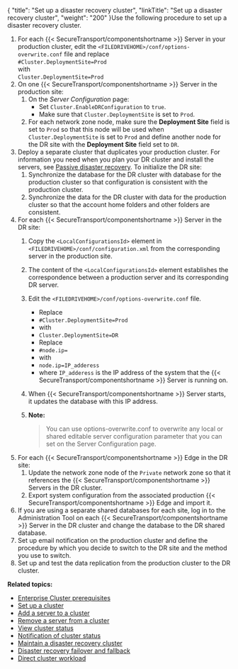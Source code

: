 {
    "title": "Set up a disaster recovery cluster",
    "linkTitle": "Set up a disaster recovery cluster",
    "weight": "200"
}Use the following procedure to set up a disaster recovery cluster.

1.  For each {{< SecureTransport/componentshortname >}} Server in your production cluster, edit the `<FILEDRIVEHOME>/conf/options-overwrite.conf` file and replace  
    `#Cluster.DeploymentSite=Prod`  
    with  
    `Cluster.DeploymentSite=Prod`
2.  On one {{< SecureTransport/componentshortname >}} Server in the production site:
    1.  On the *Server Configuration* page:
        -   Set `Cluster.EnableDRConfiguration` to `true`.
        -   Make sure that `Cluster.DeploymentSite` is set to `Prod`.
    2.  For each network zone node, make sure the **Deployment Site** field is set to `Prod` so that this node will be used when `Cluster.DeploymentSite` is set to `Prod` and define another node for the DR site with the **Deployment Site** field set to `DR`.
3.  Deploy a separate cluster that duplicates your production cluster. For information you need when you plan your DR cluster and install the servers, see <a href="../../c_st_largeenterpriseclustermodel/c_st_passive_disaster_recovery" class="MCXref xref">Passive disaster recovery</a>. To initialize the DR site:
    1.  Synchronize the database for the DR cluster with database for the production cluster so that configuration is consistent with the production cluster.
    2.  Synchronize the data for the DR cluster with data for the production cluster so that the account home folders and other folders are consistent.
4.  For each {{< SecureTransport/componentshortname >}} Server in the DR site:
    1.  Copy the `<LocalConfigurationsId>` element in `<FILEDRIVEHOME>/conf/configuration.xml` from the corresponding server in the production site.

    2.  The content of the `<LocalConfigurationsId>` element establishes the correspondence between a production server and its corresponding DR server.

    3.  Edit the `<FILEDRIVEHOME>/conf/options-overwrite.conf` file.
        -   Replace
        -   `#Cluster.DeploymentSite=Prod`
        -   with
        -   `Cluster.DeploymentSite=DR`
        -   Replace
        -   `#node.ip=`
        -   with
        -   `node.ip=IP_adderess`
        -   where `IP_adderess` is the IP address of the system that the {{< SecureTransport/componentshortname >}} Server is running on.

    4.  When {{< SecureTransport/componentshortname >}} Server starts, it updates the database with this IP address.

    5.  **Note:**
        >
        > You can use options-overwrite.conf to overwrite any local or shared editable server configuration parameter that you can set on the Server Configuration page.
5.  For each {{< SecureTransport/componentshortname >}} Edge in the DR site:
    1.  Update the network zone node of the `Private` network zone so that it references the {{< SecureTransport/componentshortname >}} Servers in the DR cluster.
    2.  Export system configuration from the associated production {{< SecureTransport/componentshortname >}} Edge and import it.
6.  If you are using a separate shared databases for each site, log in to the Administration Tool on each {{< SecureTransport/componentshortname >}} Server in the DR cluster and change the database to the DR shared database.
7.  Set up email notification on the production cluster and define the procedure by which you decide to switch to the DR site and the method you use to switch.
8.  Set up and test the data replication from the production cluster to the DR cluster.

**Related topics:**

-   <a href="../c_st_cluster_prerequisites" class="MCXref xref">Enterprise Cluster prerequisites</a>
-   <a href="../t_st_setup_cluster" class="MCXref xref">Set up a cluster</a>
-   <a href="../t_st_add_server_to_cluster" class="MCXref xref">Add a server to a cluster</a>
-   <a href="../t_st_remove_server_from_cluster" class="MCXref xref">Remove a server from a cluster</a>
-   <a href="../t_st_view_cluster_status" class="MCXref xref">View cluster status</a>
-   <a href="../t_st_notification_of_cluster_status" class="MCXref xref">Notification of cluster status</a>
-   <a href="../t_st_maintain_disaster_recovery_cluster" class="MCXref xref">Maintain a disaster recovery cluster</a>
-   <a href="../t_st_dr_failover_fallback" class="MCXref xref">Disaster recovery failover and fallback</a>
-   <a href="../t_st_direct_cluster_workload" class="MCXref xref">Direct cluster workload</a>
